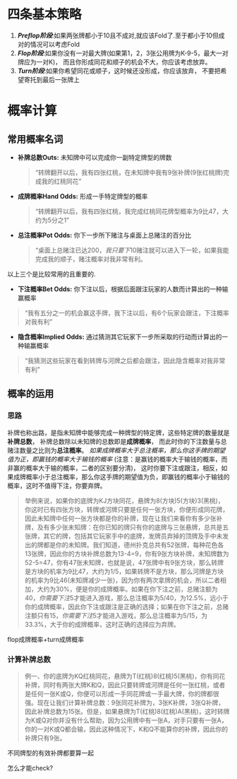 # 四条基本策略

1. ***Preflop阶段***:如果两张牌都小于10且不成对,就应该Fold了.至于都小于10但成对的情况可以考虑Fold
2. ***Flop阶段***:如果你没有一对最大牌(如果第1，2，3张公用牌为K-9-5，最大一对牌应为一对K)， 
而且你形成同花和顺子的机会不大，你应该考虑放弃。
3. ***Turn阶段***:如果你希望同花或顺子，这时候还没形成，你应该放弃，
不要把希望寄托到最后一张牌上


# 概率计算

## 常用概率名词
* **补牌总数Outs:** 未知牌中可以完成你一副特定牌型的牌数
    >“转牌翻开以后，我有四张红桃，在未知牌中我有9张补牌(9张红桃牌)完成我的红桃同花”
* **成牌概率Hand Odds:** 形成一手特定牌型的概率
    >“转牌翻开以后，我有四张红桃，我完成红桃同花牌型概率为9比47，大约为5分之1”
* **总注概率Pot Odds:** 你下一步所下赌注与桌面上总赌注的百分比
    >“桌面上总赌注已达$200，我只要下$10赌注就可以进入下一轮，如果我能完成我的顺子，赌注概率对我非常有利。

以上三个是比较常用的且重要的.

* **下注概率Bet Odds:** 你下注以后，根据后面跟注玩家的人数而计算出的一种输赢概率
>“我有五分之一的机会赢这手牌，我下注以后，有6个玩家会跟注，下注概率对我有利”

*  **隐含概率Implied Odds:** 通过猜测其它玩家下一步所采取的行动而计算出的一种输赢概率
>“我猜测这些玩家在看到转牌与河牌之后都会跟注，因此隐含概率对我非常有利”

## 概率的运用

### 思路
补牌也称出路，是指未知牌中能够完成一种牌型的特定牌，这些特定牌的数量就是**补牌总数**，
补牌总数除以未知牌的总数即是**成牌概率**，
而此时你的下注数量与总赌注数量之比则为**总注概率**。
*如果成牌概率大于总注概率，那么你这手牌的期望值为正，即赢钱的概率大于输钱的概率*
(注意：是赢钱的概率大于输钱的概率，而非赢的概率大于输的概率，二者的区别要分清)，
这时你要下注或跟注，相反，如果成牌概率小于总注概率，那么你这手牌的期望值为负，即赢钱的概率小于输钱的概率，这时不值得下注，你要弃牌。

>举例来说，如果你的底牌为KJ方块同花，悬牌为8(方块)5(方块)3(黑桃)，你这时已有四张方块，转牌或河牌只要是任何一张方块，你便形成同花牌，因此未知牌中任何一张方块都是你的补牌，现在让我们来看你有多少张补牌，及有多少张未知牌：在你已知的牌只有你的底牌与三张悬牌，总共是五张牌，其它的牌，包括其它玩家手中的底牌，发牌员弃掉的顶牌及手中未发出的牌都是你的未知牌。我们知道，德州扑克总共有52张牌，每种花色各13张牌，因此你的方块补牌总数为13-4=9，你有9张方块补牌，未知牌数为52-5=47，你有47张未知牌，也就是说，47张牌中有9张方块，那么转牌是方块的机率为9比47，大约为1/5，如果转牌不是方块，那么河牌是方块的机率为9比46(未知牌减少一张)，因为你有两次拿牌的机会，所以二者相加，大约为30%，便是你的成牌概率。如果在你下注之前，总赌注额为$40，你需要下注$5才能进入游戏，那么总注概率为5/40，为12.5%，远小于你的成牌概率，因此你下注或跟注是正确的选择；如果在你下注之前，总赌注额只有$15，你需要下注$5才能进入游戏，那么总注概率为5/15，为33.3%，大于你的成牌概率，这时正确的选择应为弃牌。

flop成牌概率+turn成牌概率
### 计算补牌总数
>例一、你的底牌为KQ红桃同花，悬牌为T(红桃)8(红桃)5(黑桃)，你有同花补牌，同时有两张大牌K和Q，因此只要转牌或河牌是任何一张红桃，或者是任何一张K或Q，你便可以形成一手同花牌或一手最大牌，你的牌都很强。现在让我们计算补牌总数：9张同花补牌为，3张K补牌，3张Q补牌，因此补牌总数为15张。但是，如果悬牌为T(红桃)8(红桃)A(黑桃)，这时转牌为K或Q对你并没有什么帮助，因为公用牌中有一张A，对手只要有一张A，你的一对K或Q都会输，因此这种情况下，K和Q不能算你的补牌，因此你的补牌只有9张。

不同牌型的有效补牌都要算一起

怎么才能check?
